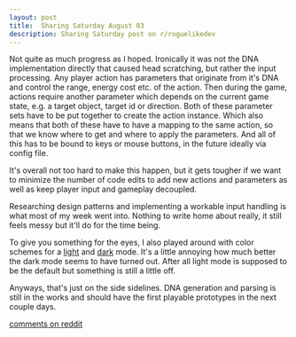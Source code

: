 ```yaml
---
layout: post
title:  Sharing Saturday August 03
description: Sharing Saturday post on r/roguelikedev
---
```


Not quite as much progress as I hoped. Ironically it was not the DNA implementation directly that caused head scratching, but rather the input processing. Any player action has parameters that originate from it's DNA and control the range, energy cost etc. of the action. Then during the game, actions require another parameter which depends on the current game state, e.g. a target object, target id or direction. Both of these parameter sets have to be put together to create the action instance. Which also means that both of these have to have a mapping to the same action, so that we know where to get and where to apply the parameters. And all of this has to be bound to keys or mouse buttons, in the future ideally via config file.

It's overall not too hard to make this happen, but it gets tougher if we want to minimize the number of code edits to add new actions and parameters as well as keep player input and gameplay decoupled.

Researching design patterns and implementing a workable input handling is what most of my week went into. Nothing to write home about really, it still feels messy but it'll do for the time being.

To give you something for the eyes, I also played around with color schemes for a [light](https://github.com/Micutio/innit/blob/input-revamp/screenshots/innit_light_theme.png) and [dark](https://github.com/Micutio/innit/blob/input-revamp/screenshots/innit_dark_theme.png) mode. It's a little annoying how much better the dark mode seems to have turned out. After all light mode is supposed to be the default but something is still a little off.

Anyways, that's just on the side sidelines. DNA generation and parsing is still in the works and should have the first playable prototypes in the next couple days.

[comments on reddit](https://www.reddit.com/r/roguelikedev/comments/clbxlf/sharing_saturday_270/)